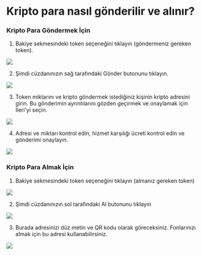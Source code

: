 # Kripto para nasıl gönderilir ve alınır?

### Kripto Para Göndermek İçin

1. 	Bakiye sekmesindeki token seçeneğini tıklayın (göndermeniz gereken token).

![](../images/ios-sent-1-s.png)

2. Şimdi cüzdanınızın sağ tarafındaki Gönder butonunu tıklayın.

![](../images/ios-sent-2-s.png)

3. Token miktarını ve kripto göndermek istediğiniz kişinin kripto adresini girin. Bu gönderimin ayrıntılarını gözden geçirmek ve onaylamak için İleri'yi seçin.

![](../images/ios-sent-3-s.png)

4. Adresi ve miktarı kontrol edin, hizmet karşılığı ücreti kontrol edin ve gönderimi onaylayın.

![](../images/ios-sent-4-s.png)

### Kripto Para Almak İçin

1. Bakiye sekmesindeki token seçeneğini tıklayın (almanız gereken token)

![](../images/ios-receive-1-s.png)

2. 	Şimdi cüzdanınızın sol tarafındaki Al butonunu tıklayın

![](../images/ios-receive-2-s.png)

3. 	Burada adresinizi düz metin ve QR kodu olarak göreceksiniz. Fonlarınızı almak için bu adresi kullanabilirsiniz.

![](../images/ios-receive-3-s.png)





